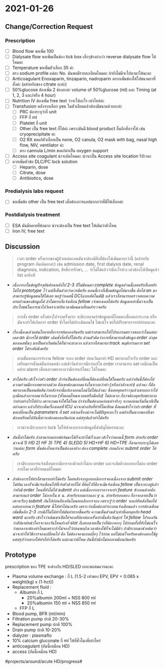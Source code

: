 # 2021-01-26
## Change/Correction Request
### Prescription
- [ ] Blood flow ขอเพิ่ม 100
- [ ] Dialysate flow  ขอเพิ่มเป็นช่อง tick box เล็กๆข้างล่างว่า reverse dialysate flow ได้ไหมคะ
- [ ] Temperature ขอเพิ่มตัวเลือก 35 ค่ะ
- [ ] ตรง sodium profile แต่ละ No. มันพอมีรายละเอียดไหมคะ ถ้ายังไม่มีจะไปหามาให้นะคะ
- [ ] Anticoagulant Enoxaparin, tinzaparin, nadroparin อยากเพิ่มช่องให้ใส่ขนาดยาที่สั่งค่ะ (คล้ายกับของ citrate อะค่ะ)
- [ ] 50%glucose ต้องเพิ่ม 2 ช่องอะค่ะ volume of 50%glucose (ml) และ Timing (at 1, 2, 3 และ/หรือ 4 hour) 
- [ ] Nutrition IV ต้องเพิ่ม free text ว่าจะให้อะไร เท่าไหร่ค่ะ
- [ ] Transfusion หลังจากเลือก yes ในตัวเลือดแล้วต้องมีขนาดด้วยอะค่ะ
    - [ ] PRC ต้องระบุว่ากี่ unit
    - [ ] FFP กี่ ml
    - [ ] Platelet กี่ unit
    - [ ] Other เป็น free text ก็ได้ค่ะ เพราะมันมี blood product อื่นอีกที่อาจให้ เช่น cryoprecipitate ค่ะ
    - [ ] O2 RX ขอแก้ตัวเลือกเป็น none, O2 canula, O2 mask with bag, nasal high flow, NIV, ventilator ค่ะ
    - [ ] ตรง cannula L/min ขอแก้คำเป็น oxygen support
- [ ] Access site coagulant น่าจะผิดไหมคะ น่าจะเป็น Access site location รึป่าวคะ
- [ ] ควรเพิ่มหัวข้อ DLC/PC lock solution
    - [ ] Heparin, dose
    - [ ] Citrate, dose
    - [ ]  Antibiotics, dose

### Predialysis labs request
- [ ] ขอเพิ่มข้อ other เป็น free text เผื่อต้องการแลปมากกว่าที่มีให้เลือกค่ะ

### Postdialysis treatment
- [ ] ESA มันมีหลายยี่ห้อมาก น่าจะต้องเป็น free text ให้เติมว่าตัวไหน
- [ ] Iron IV, free text

## Discussion
> เวลา order ครั้งแรกของผู้ป่วยแต่ละคนมันจะต้องมีสิ่งที่ต้องใส่เพิ่มมากกว่านี้ (คล้ายกับ program อันเดิมอะค่ะ) เช่น admission date, first dialysis date, renal diagnosis, indication, สิทธิ์การรักษา, … จำไม่ได้แล้วว่ามีอะไรบ้าง เด๋วต้องไปเปิดดูแล้ว list มาอีกที  
> 
   * _เนื่องจากในข้อมูปัจจุบันย้อนหลังไป 2-3 ปีไม่มีคนมา complete ข้อมูลส่วนนี้เลยครับก็เลยยังไม่ได้ prototype ไว้ แต่ก็เห็นด้วยว่าควรมีครับ ตอนนี้เราก็เชื่อมข้อมูลได้มากขึ้น คือได้ an มาสามารถรู้ข้อมูลตนไข้ได้เลย พอรู้ว่าเคสนี้ DC(แบบอัตโนมัติ) แล้วเราก็สามารถตรวจสอบความครบถ้วนของข้อมูลได้ ถ้าไม่ครบก็แจ้งเตือน fellow เจ้าของเคสได้ครับ ข้อมูลเหล่านี้น่าจะเป็นประโยชน์ในการนำไปวิเคราะห์กับเวลามีคนมาเยี่ยมสำรวจครับ_
    
> การสั่ง order ครั้งต่อๆไปจากครั้งแรก จะมีระบบจดจำข้อมูลมาดีไหมคะเพื่อลดภาระงาน หรือมันจะทำให้เกิดการ order ซ้ำโดยไม่ประเมินคนไข้ ไม่แน่ใจ ขอไปปรึกษาอาจารย์ก่อนนะคะ  
   * _เรื่องนี้คงแล้วแต่นโยบายที่อาจารย์ตกลงกันครับ แต่เราสามารถให้โปรแกรมตรวจสอบว่าในแต่ละเคส an มีการใช้ order เดิมซ้ำกี่ครั้งก็ได้ครับ ส่วนตัวคิดว่าการที่สามารถดึงข้อมูล order ล่าสุดของเคสนั้นๆ มาเป็นค่าเริ่มต้นได้ก็น่าจะสะดวก แล้วเราก็สามารถ track พฤติกรรมการ set order ได้ระดับนึงครับ_

> ตามขั้นตอนการทำงาน fellow จะลง order ก่อนวันมาทำ HD พยาบาลก็จะรับ order และเตรียมการตั้งแต่คืนก่อนหน้า แต่เช้าวันทำอาจมีการแก้ไข order เราสามารถ set เหมือนเป็นคล้าย alarm เตือนทางพยาบาลว่ามีการแก้ไขนะ ได้ไหมคะ  
   * _ทำได้ครับ เข้าใจว่าตัว order ถ้าจำเป็นต้องเปลี่ยนก็ต้องเปลี่ยนใช่ไหมครับ แต่ว่าอันนี้ก็ต้องได้ความร่วมมือจากพยาบาลด้วย คือเขาต้องมากดแจ้งในระบบว่าทำ (หรือกำลังจะทำ) แล้วนะ ก็คือพยาบาลเป็นคนตัดสินว่าหลังจากนี้แก้เองออนไลน์ไม่ได้แล้วนะ ซึ่งเคยคุยคร่าวๆแล้วเขาบอกว่าใส่ถุงมือแล้วอาจกดแจ้งในระบบ (ทั้งคอมใหนหวอดหรือมือถือ) ไม่สะดวก ก็อาจต้องคุยกับพยาบาลว่าทำอย่างไรได้บ้าง เขาจะกดแจ้งให้ได้ไหม ถ้าจำเป็นต้องกดก่อนทำจริงๆ จะกดก่อนเริ่มกี่นาทีเป็นอย่างมาก แล้วก็ประเด็นเรื่องเคสที่ ICU น่าจะต่างกับที่ทำที่ไตเทียม คือผมเข้าใจว่าถ้า order ที่ขอเปลี่ยนเป็น parameters ที่ set หน้าเครื่องน่าจะไม่มีปัญหาอะไร แต่ถ้าเป็นพวกของที่เขาต้องเตรียมไปอันนี้น่าจะต้องตกลงกันก่อน แต่สรุปแล้วทำได้ครับ_

> เราน่าจะมีระบบการ lock ไม่ให้ส่งหากกรอกข้อมูลที่สำคัญไม่ครบนะคะ  
   * _อันนี้ทำได้ครับ ถ้าสามารถแยกฟอร์มมาได้ก็จะทำได้เร็วเลย เข้าใจว่าตอนนี้ form สำหรับ order น่าจะมี 1) HD 2) HF 3) TPE 4) SLEDD 5) HD+HF 6) HD+TPE ก็สามารถระบุได้เลยว่าแต่ละ form นั้นช่องไหนจำเป็นต้องลงบ้าง ต้อง complete ก่อนถึงจะ submit order ได้ครับ_

> เรามีระบบการแจ้งเตือนหากมีการจองคิวแล้วไม่ลง order และจะตัดคิวออกหากไม่ลง order ภายในเวลาที่กำหนดดีไหมคะ  
   * _ถ้าต้องการให้ทำก็สามารถทำได้ครับ โดยหลังจากถูกยกเลิกการจองเนื่องจาก submit order ไม่ทันเวลาก็จะมีแจ้งเตือนไปที่เจ้าตัวด้วยก็ได้ ที่คิดไว้ก็คือจะมีแจ้งเตือน fellow เป็นระยะอยู่แล้วว่ายังมี order ไหนที่ยังไม่ได้ submit บ้าง แต่เนื่องจากเราอาจจะทำ feature ข้างบนด้วยคือสามารถแก้ order ได้ภายใน x น. สำหรับรอบแรกและ y น. สำหรับรอบสอง ก็อาจกลายเป็นว่าเขาจะรีบๆ submit กันไปก่อนป้องกันโดนยกเลิกการจอง เพราะรู้ว่า order จะแก้ทีหลังก็พอได้ แต่บอกก่อนว่า feature นี้ให้ทำได้นะครับ เพราะว่าเมื่อต้องทำระบบแจ้งเตือนแล้ว การต้องเตือนเพิ่มขึ้นอีก 2-3 กรณีก็ไม่ได้ทำให้มันทำยากขึ้นครับ ความเห็นส่วนตัวเท่าที่เคยคุยกับ head ward นะครับ เข้าใจว่าเดิมเขาเปิดให้จองสัปดาห์ละครั้งเท่านั้นคือวันศุกร์ ให้ fellow ไปจองกันว่าสัปดาห์หน้าใครจะจองวันไหนบ้างกี่ slot ก็เลยกลายเป็นว่าก็ต้องจองๆ ไปก่อนทั้งที่ยังไม่แน่ใจว่าตกลงจะต้องทำไหมเพราะถ้าไม่จองไว้ก่อนพอถึงเวลาต้องใช้ก็จะไม่มีคิว ถ้ามีระบบมาช่วยคิดว่าน่าจะทำให้วิธีการจองเปลี่ยนไป คือ ไม่ต้องจองแบบเผื่อๆ ไว้ก่อน แต่ไม่แน่ใจครับคงต้องลองใช้ดู แต่สรุปว่าอยากให้ทำก็ทำได้ครับ แต่ถามว่าดีไหม อันนี้ยังนึกไม่ออกเหมือนกันครับ_

## Prototype
prescription ของ TPE จะต่างกับ HD/SLED เยอะพอสมควรนะคะ

* Plasma volume exchange : กี่ L (1.5-2 เท่าของ EPV, EPV = 0.065 x weight(kg) x (1-hct))
* Replacement fluid :
    * Albumin กี่ L
        * 20%albumin 200ml + NSS 800 ml
        * 20%albumin 150 ml + NSS 850 ml
    * FFP กี่ L
* Blood pump, BFR (ml/min)
* Filtration pump ปกติ 20-30%
* Replacement pump ปกติ 100%
* Drain pump ปกติ 10-20%
* dialyzer : plasmaflo
* 10% calcium gluconate กี่ ml ให้ที่ชั่วโมงที่เท่าไหร่
* anticoagulant (อันนี้เหมือน HD)
* access (อันนี้เหมือน HD)

#projects/around/acute HD/progress#

